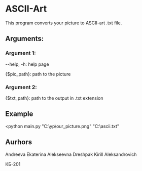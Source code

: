 # ASCII-Art

This program converts your picture to ASCII-art .txt file.

## Arguments:

### Argument 1:

--help, -h: help page

{$pic_path}: path to the picture

### Argument 2:

{$txt_path}: path to the output in .txt extension

## Example

<python main.py "C:\yp\our_picture.png" "C:\ascii.txt"

## Aurhors

Andreeva Ekaterina Alekseevna
Dreshpak Kirill Aleksandrovich

КБ-201
